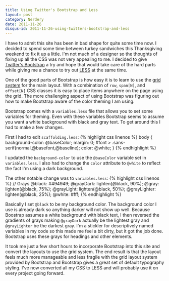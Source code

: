 ```yaml
---
title: Using Twitter's Bootstrap and Less
layout: post
category: Nerdery
date: 2011-11-26
disqus-id: 2011-11-26-using-twitters-bootstrap-and-less
---
```


I have to admit this site has been in bad shape for quite some time now. I decided to spend some time between turkey sandwiches this Thanksgiving weekend to fix it up a little. I'm not much of a designer so the thoughts of fixing up all the CSS was not very appealing to me. I decided to give [Twitter's Bootstrap][twitter-bootstrap] a try and hope that would take care of the hard parts while giving me a chance to try out [LESS][less-css] at the same time.

One of the good parts of Bootstrap is how easy it is to learn to use the [grid system][bootstrap-grid] for the main layout. With a combination of `row`, `span[N]`, and `offset[N]` CSS classes it is easy to place items anywhere on the page using the grid. The more challenging aspect of using Bootstrap was figuring out how to make Bootstrap aware of the color theming I am using.

Bootstrap comes with a `variables.less` file that allows you to set some variables for theming. Even with these variables Bootstrap seems to assume you want a white background with black and gray text. To get around this I had to make a few changes.

First I had to edit `scaffolding.less`:
{% highlight css linenos %}
body {
  background-color: @baseColor;
  margin: 0;
  #font > .sans-serif(normal,@basefont,@baseline);
  color: @white;
}
{% endhighlight %}

 I updated the `background-color` to use the `@baseColor` variable set in `variables.less`. I also had to change the `color` attribute to `@white` to reflect the fact I'm using a dark background.

The other notable change was to `variables.less`:
{% highlight css linenos %}
// Grays
@black:             #494949;
@grayDark:          lighten(@black, 90%);
@gray:              lighten(@black, 75%);
@grayLight:         lighten(@black, 50%);
@grayLighter:       lighten(@black, 25%);
@white:             #fff;
{% endhighlight %}

Basically I set `@black` to be my background color. The background color I use is already dark so anything darker will not show up well. Because Boostrap assumes a white background with black text, I then reversed the gradients of grays making `@grayDark` actually be the lightest gray and `@grayLighter` be the darkest gray. I'm a stickler for descriptively named variables in my code so this made me feel a bit dirty, but it got the job done. Bootstrap uses these grays for headings and other elements.

It took me just a few short hours to incorporate Bootstrap into this site and convert the layouts to use the grid system. The end result is that the layout feels much more manageable and less fragile with the grid layout system provided by Bootstrap and Bootstrap gives a great set of default typography styling. I've now converted all my CSS to LESS and will probably use it on every project going forward.


[twitter-bootstrap]: http://twitter.github.com/bootstrap/
[less-css]: http://lesscss.org
[bootstrap-grid]: http://twitter.github.com/bootstrap/#grid-system
